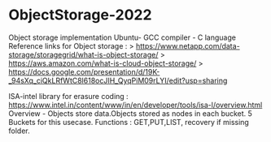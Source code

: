 # ObjectStorage-2022
Object storage implementation
Ubuntu- GCC compiler - C language
Reference links for Object storage : > https://www.netapp.com/data-storage/storagegrid/what-is-object-storage/
                                     > https://aws.amazon.com/what-is-cloud-object-storage/
                                     > https://docs.google.com/presentation/d/19K-_94sXq_ciQkLRfWtC8l618ocJIH_QyqPiM09rLYI/edit?usp=sharing
                           
ISA-intel library for erasure coding : https://www.intel.in/content/www/in/en/developer/tools/isa-l/overview.html
Overview - 
Objects store data.Objects stored as nodes in each bucket. 5 Buckets for this usecase.
Functions : GET,PUT,LIST, recovery if missing folder.
